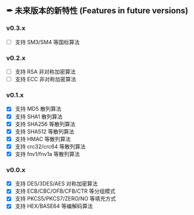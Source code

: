 ## ✒ 未来版本的新特性 (Features in future versions)

### v0.3.x

* [ ] 支持 SM3/SM4 等国标算法

### v0.2.x

* [ ] 支持 RSA 非对称加密算法
* [ ] 支持 ECC 非对称加密算法

### v0.1.x

* [x] 支持 MD5 散列算法
* [x] 支持 SHA1 散列算法
* [x] 支持 SHA256 等散列算法
* [x] 支持 SHA512 等散列算法
* [x] 支持 HMAC 等散列算法
* [x] 支持 crc32/crc64 等散列算法
* [x] 支持 fnv1/fnv1a 等散列算法

### v0.0.x

* [x] 支持 DES/3DES/AES 对称加密算法
* [x] 支持 ECB/CBC/OFB/CFB/CTR 等分组模式
* [x] 支持 PKCS5/PKCS7/ZERO/NO 等填充方式
* [x] 支持 HEX/BASE64 等编解码算法